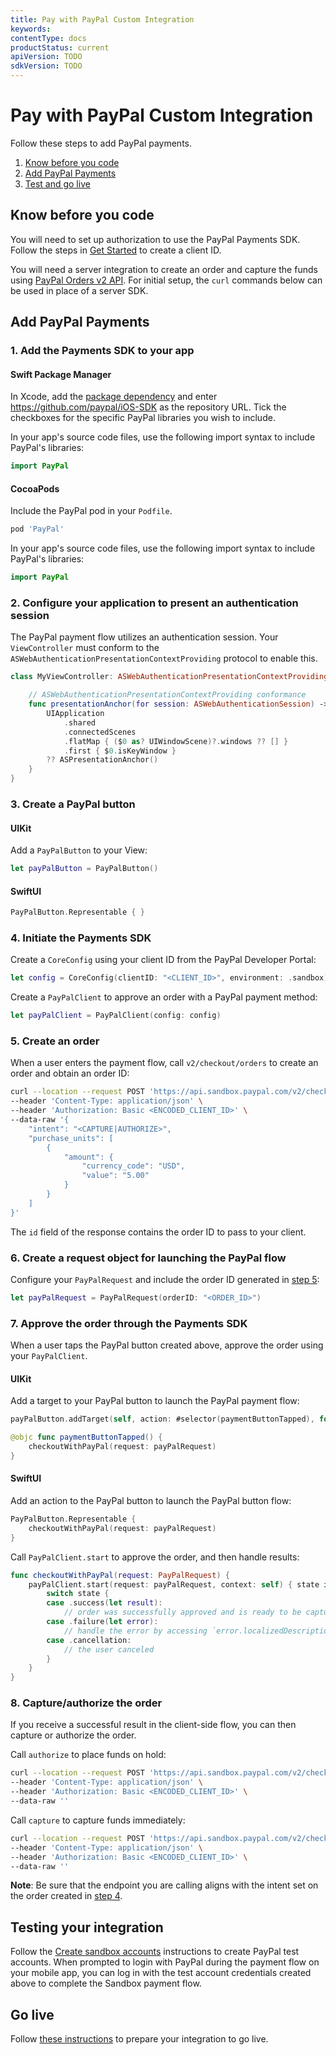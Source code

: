```yaml
---
title: Pay with PayPal Custom Integration
keywords: 
contentType: docs
productStatus: current
apiVersion: TODO
sdkVersion: TODO
---
```


# Pay with PayPal Custom Integration

Follow these steps to add PayPal payments.

1. [Know before you code](#know-before-you-code)
1. [Add PayPal Payments](#add-paypal-payments)
1. [Test and go live](#test-and-go-live)

## Know before you code

You will need to set up authorization to use the PayPal Payments SDK. 
Follow the steps in [Get Started](https://developer.paypal.com/api/rest/#link-getstarted) to create a client ID. 

You will need a server integration to create an order and capture the funds using [PayPal Orders v2 API](https://developer.paypal.com/docs/api/orders/v2). 
For initial setup, the `curl` commands below can be used in place of a server SDK.

## Add PayPal Payments

### 1. Add the Payments SDK  to your app

#### Swift Package Manager

In Xcode, add the [package dependency](https://developer.apple.com/documentation/swift_packages/adding_package_dependencies_to_your_app) and enter https://github.com/paypal/iOS-SDK as the repository URL. Tick the checkboxes for the specific PayPal libraries you wish to include.

In your app's source code files, use the following import syntax to include PayPal's libraries:

```swift
import PayPal
```

#### CocoaPods

Include the PayPal pod in your `Podfile`.

```ruby
pod 'PayPal'
```

In your app's source code files, use the following import syntax to include PayPal's libraries:

```swift
import PayPal
```

### 2. Configure your application to present an authentication session

The PayPal payment flow utilizes an authentication session. Your `ViewController` must conform to the `ASWebAuthenticationPresentationContextProviding` protocol to enable this.

```swift
class MyViewController: ASWebAuthenticationPresentationContextProviding {

    // ASWebAuthenticationPresentationContextProviding conformance
    func presentationAnchor(for session: ASWebAuthenticationSession) -> ASPresentationAnchor {
        UIApplication
            .shared
            .connectedScenes
            .flatMap { ($0 as? UIWindowScene)?.windows ?? [] }
            .first { $0.isKeyWindow }
        ?? ASPresentationAnchor()
    }
}
```

### 3. Create a PayPal button 

#### UIKit
Add a `PayPalButton` to your View:

```swift
let payPalButton = PayPalButton()
```

#### SwiftUI
```swift
PayPalButton.Representable { }
```

### 4. Initiate the Payments SDK

Create a `CoreConfig` using your client ID from the PayPal Developer Portal:

```swift
let config = CoreConfig(clientID: "<CLIENT_ID>", environment: .sandbox)
```

Create a `PayPalClient` to approve an order with a PayPal payment method:

```swift
let payPalClient = PayPalClient(config: config)
```

### 5. Create an order

When a user enters the payment flow, call `v2/checkout/orders` to create an order and obtain an order ID:

```bash
curl --location --request POST 'https://api.sandbox.paypal.com/v2/checkout/orders/' \
--header 'Content-Type: application/json' \
--header 'Authorization: Basic <ENCODED_CLIENT_ID>' \
--data-raw '{
    "intent": "<CAPTURE|AUTHORIZE>",
    "purchase_units": [
        {
            "amount": {
                "currency_code": "USD",
                "value": "5.00"
            }
        }
    ]
}'
```

The `id` field of the response contains the order ID to pass to your client.

### 6. Create a request object for launching the PayPal flow

Configure your `PayPalRequest` and include the order ID generated in [step 5](#5-create-an-order):

```swift
let payPalRequest = PayPalRequest(orderID: "<ORDER_ID>")
```

### 7. Approve the order through the Payments SDK

When a user taps the PayPal button created above, approve the order using your `PayPalClient`.

#### UIKit
Add a target to your PayPal button to launch the PayPal payment flow:

```swift
payPalButton.addTarget(self, action: #selector(paymentButtonTapped), for: .touchUpInside)

@objc func paymentButtonTapped() {
    checkoutWithPayPal(request: payPalRequest)
}
```

#### SwiftUI
Add an action to the PayPal button to launch the PayPal button flow:
```swift
PayPalButton.Representable {
    checkoutWithPayPal(request: payPalRequest)
}
```

Call `PayPalClient.start` to approve the order, and then handle results:

```swift
func checkoutWithPayPal(request: PayPalRequest) {
    payPalClient.start(request: payPalRequest, context: self) { state in
        switch state {
        case .success(let result):
            // order was successfully approved and is ready to be captured/authorized (see step 8)
        case .failure(let error):
            // handle the error by accessing `error.localizedDescription`
        case .cancellation:
            // the user canceled
        }
    }
}
```

### 8. Capture/authorize the order

If you receive a successful result in the client-side flow, you can then capture or authorize the order. 

Call `authorize` to place funds on hold:

```bash
curl --location --request POST 'https://api.sandbox.paypal.com/v2/checkout/orders/<ORDER_ID>/authorize' \
--header 'Content-Type: application/json' \
--header 'Authorization: Basic <ENCODED_CLIENT_ID>' \
--data-raw ''
```

Call `capture` to capture funds immediately:

```bash
curl --location --request POST 'https://api.sandbox.paypal.com/v2/checkout/orders/<ORDER_ID>/capture' \
--header 'Content-Type: application/json' \
--header 'Authorization: Basic <ENCODED_CLIENT_ID>' \
--data-raw ''
```

**Note**: Be sure that the endpoint you are calling aligns with the intent set on the order created in [step 4](#4-initiate-the-payments-sdk).

## Testing your integration

Follow the [Create sandbox accounts](https://developer.paypal.com/api/rest/#link-createsandboxaccounts) instructions to create PayPal test accounts.
When prompted to login with PayPal during the payment flow on your mobile app, you can log in with the test account credentials created above to complete the Sandbox payment flow. 

## Go live

Follow [these instructions](https://developer.paypal.com/api/rest/production/) to prepare your integration to go live.
